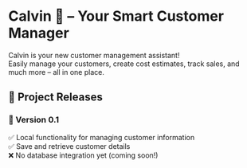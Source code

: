 # Calvin 🦦 – Your Smart Customer Manager  

Calvin is your new customer management assistant!  
Easily manage your customers, create cost estimates, track sales, and much more – all in one place.  

## 📌 Project Releases  

### 🔹 Version 0.1  
✅ Local functionality for managing customer information  
✅ Save and retrieve customer details  
❌ No database integration yet (coming soon!)  
